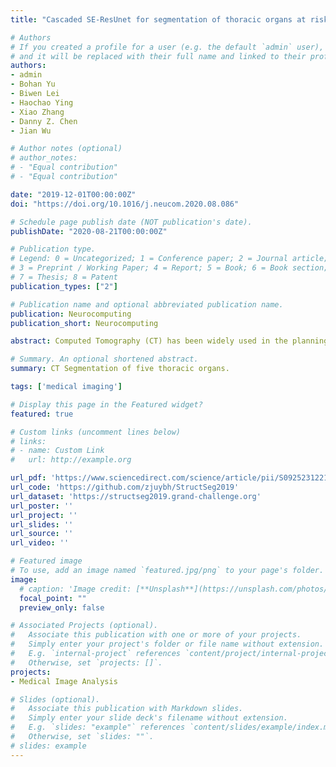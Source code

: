 ```yaml
---
title: "Cascaded SE-ResUnet for segmentation of thoracic organs at risk"

# Authors
# If you created a profile for a user (e.g. the default `admin` user), write the username (folder name) here 
# and it will be replaced with their full name and linked to their profile.
authors:
- admin
- Bohan Yu
- Biwen Lei
- Haochao Ying
- Xiao Zhang 
- Danny Z. Chen
- Jian Wu

# Author notes (optional)
# author_notes:
# - "Equal contribution"
# - "Equal contribution"

date: "2019-12-01T00:00:00Z"
doi: "https://doi.org/10.1016/j.neucom.2020.08.086"

# Schedule page publish date (NOT publication's date).
publishDate: "2020-08-21T00:00:00Z"

# Publication type.
# Legend: 0 = Uncategorized; 1 = Conference paper; 2 = Journal article;
# 3 = Preprint / Working Paper; 4 = Report; 5 = Book; 6 = Book section;
# 7 = Thesis; 8 = Patent
publication_types: ["2"]

# Publication name and optional abbreviated publication name.
publication: Neurocomputing
publication_short: Neurocomputing

abstract: Computed Tomography (CT) has been widely used in the planning of radiation therapy, which is one of the most effective clinical lung cancer treatment options. Accurate segmentation of organs at risk (OARs) in thoracic CT images is a key step for radiotherapy planning to prevent healthy organs from getting over irradiation. However, known automatic image segmentation methods can hardly yield desired OAR delineation results, while manual delineation tends to take long time and tedious effort. In this paper, we propose a novel deep learning network, called cascaded SE-ResUnet, for automatic segmentation of thoracic organs including left lung, right lung, heart, esophagus, trachea, and spinal cord. Speciﬁcally, we ﬁrst use a coarse segmentation network to identify the regions of interest (ROIs), and then a ﬁne segmentation network is applied to achieve reﬁned segmentation results, organ by organ. Finally, different conﬁgured models are ensembled to obtain the ﬁnal segmentation results. In the StructSeg 2019 Challenge, we showed the capability of our new framework and won the 1st place at the test phase. Our code is available open-source at https://github.com/zjuybh/StructSeg2019.

# Summary. An optional shortened abstract.
summary: CT Segmentation of five thoracic organs.

tags: ['medical imaging']

# Display this page in the Featured widget?
featured: true

# Custom links (uncomment lines below)
# links:
# - name: Custom Link
#   url: http://example.org

url_pdf: 'https://www.sciencedirect.com/science/article/pii/S092523122100093X'
url_code: 'https://github.com/zjuybh/StructSeg2019'
url_dataset: 'https://structseg2019.grand-challenge.org'
url_poster: ''
url_project: ''
url_slides: ''
url_source: ''
url_video: ''

# Featured image
# To use, add an image named `featured.jpg/png` to your page's folder. 
image:
  # caption: 'Image credit: [**Unsplash**](https://unsplash.com/photos/pLCdAaMFLTE)'
  focal_point: ""
  preview_only: false

# Associated Projects (optional).
#   Associate this publication with one or more of your projects.
#   Simply enter your project's folder or file name without extension.
#   E.g. `internal-project` references `content/project/internal-project/index.md`.
#   Otherwise, set `projects: []`.
projects:
- Medical Image Analysis

# Slides (optional).
#   Associate this publication with Markdown slides.
#   Simply enter your slide deck's filename without extension.
#   E.g. `slides: "example"` references `content/slides/example/index.md`.
#   Otherwise, set `slides: ""`.
# slides: example
---
```


<!-- {{% callout note %}}
Click the *Cite* button above to demo the feature to enable visitors to import publication metadata into their reference management software.
{{% /callout %}}

{{% callout note %}}
Create your slides in Markdown - click the *Slides* button to check out the example.
{{% /callout %}}

Supplementary notes can be added here, including [code, math, and images](https://wowchemy.com/docs/writing-markdown-latex/). -->
